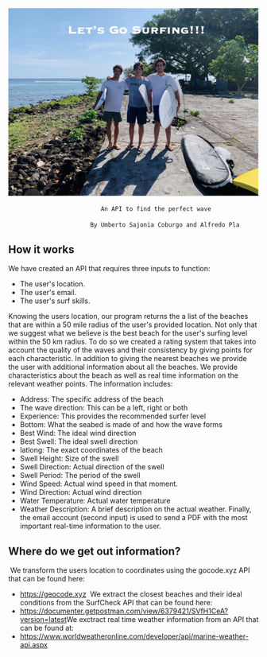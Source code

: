 <img src="INPUT/thereadmeboyz.png"> 

            
                              An API to find the perfect wave
   
                           By Umberto Sajonia Coburgo and Alfredo Pla

## How it works
We have created an API that requires three inputs to function:
- The user's location.
- The user's email.
- The user's surf skills.

Knowing the users location, our program returns the a list of the beaches that are within a 50 mile radius of the user's provided location. Not only that we suggest what we believe is the best beach for the user's surfing level within the 50 km radius. To do so we created a rating system that takes into account the quality of the waves and their consistency by giving points for each characteristic. In addition to giving the nearest beaches we provide the user with additional information about all the beaches. We provide characteristics about the beach as well as real time information on the relevant weather points. The information includes:
​
- Address: The specific address of the beach
- The wave direction: This can be a left, right or both
- Experience: This provides the recommended surfer level
- Bottom: What the seabed is made of and how the wave forms
- Best Wind: The ideal wind direction
- Best Swell: The ideal swell direction
- latlong: The exact coordinates of the beach
- Swell Height: Size of the swell
- Swell Direction: Actual direction of the swell
- Swell Period: The period of the swell
- Wind Speed: Actual wind speed in that moment.
- Wind Direction: Actual wind direction
- Water Temperature: Actual water temperature
- Weather Description: A brief description on the actual weather.
​
Finally, the email account (second input) is used to send a PDF with the most important real-time information to the user.
​
## Where do we get out information?
​
We transform the users location to coordinates using the gocode.xyz API that can be found here:
- https://geocode.xyz
​
We extract the closest beaches and their ideal conditions from the SurfCheck API that can be found here:
- https://documenter.getpostman.com/view/6379421/SVfH1CeA?version=latest
​
We exctract real time weather information from an API that can be found at: 
- https://www.worldweatheronline.com/developer/api/marine-weather-api.aspx
